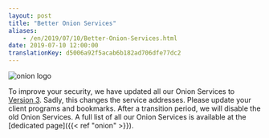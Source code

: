 ```yaml
---
layout: post
title: "Better Onion Services"
aliases:
    - /en/2019/07/10/Better-Onion-Services.html
date: 2019-07-10 12:00:00
translationKey: d5006a92f5acab6b182ad706dfe77dc2
---
```

![onion logo](/assets/img/Onion_Color.png)

To improve your security, we have updated all our Onion Services to 
[Version 3](https://trac.torproject.org/projects/tor/wiki/doc/HiddenServiceNames#Whyarev3onionsbetter). Sadly, this 
changes the service addresses. Please update your client programs and bookmarks. After a transition period, we will 
disable the old Onion Services. A full list of all our Onion Services is available at the 
[dedicated page]({{< ref "onion" >}}).
